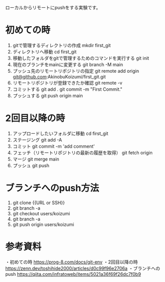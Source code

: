 ローカルからリモートにpushをする実験です。



初めての時
==============
1. gitで管理するディレクトリの作成
mkdir first_git
2. ディレクトリへ移動
cd first_git
3. 移動したフォルダをgitで管理するためのコマンドを実行する
git init
4. 現在のブランチをmainに変更する
git branch -M main
5. プッシュ先のリモートリポジトリの指定
git remote add origin git@github.com:AkinobuKoizumi/first_git.git
6. リモートリポジトリが登録できたか確認
git remote -v
7. コミットする
git add .
git commit -m "First Commit."
8. プッシュする
git push origin main




2回目以降の時
==============
1. アップロードしたいフォルダに移動
cd first_git
2. ステージング
git add -A
3. コミット
git commit -m 'add comment'
4. フェッチ（リモートリポジトリの最新の履歴を取得）
git fetch origin
5. マージ
git merge main
6. プッシュ
git push


ブランチへのpush方法
==============
1. git clone {{URL or SSH}}
2. git branch -a 
3. git checkout users/koizumi
4. git branch -a
5. git push origin users/koizumi


参考資料
==============
・初めての時
https://prog-8.com/docs/git-env
・2回目以降の時
https://zenn.dev/toshihide2000/articles/d0c99f96e2706a
・ブランチへのpush
https://qiita.com/infratoweb/items/5021a36f69f26dc7f0b9